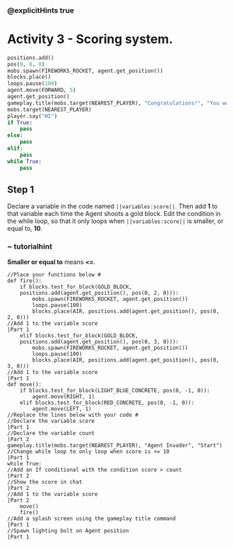 ### @explicitHints true

# Activity 3 - Scoring system.

```python
positions.add()
pos(0, 0, 0)
mobs.spawn(FIREWORKS_ROCKET, agent.get_position())
blocks.place()
loops.pause(100)
agent.move(FORWARD, 5)
agent.get_position()
gameplay.title(mobs.target(NEAREST_PLAYER), "Congratulations!", "You won!")
mobs.target(NEAREST_PLAYER)
player.say("HI")
if True: 
    pass
else: 
    pass
elif:
    pass
while True:
    pass
```

## Step 1
Declare a variable in the code named `||variables:score||`. Then add **1** to that variable each time the Agent shoots a gold block.
Edit the condition in the while loop, so that it only loops when `||variables:score||` is smaller, or equal to, **10**. 
### ~ tutorialhint
**Smaller or equal to** means **<=**.

```template
//Place your functions below # 
def fire():
    if blocks.test_for_block(GOLD_BLOCK,
    positions.add(agent.get_position(), pos(0, 2, 0))):
        mobs.spawn(FIREWORKS_ROCKET, agent.get_position())
        loops.pause(100)
        blocks.place(AIR, positions.add(agent.get_position(), pos(0, 2, 0)))
//Add 1 to the variable score                                                |Part 1
    elif blocks.test_for_block(GOLD_BLOCK,
    positions.add(agent.get_position(), pos(0, 3, 0))):
        mobs.spawn(FIREWORKS_ROCKET, agent.get_position())
        loops.pause(100)
        blocks.place(AIR, positions.add(agent.get_position(), pos(0, 3, 0)))
//Add 1 to the variable score                                                |Part 1
def move():
    if blocks.test_for_block(LIGHT_BLUE_CONCRETE, pos(0, -1, 0)):
        agent.move(RIGHT, 1)
    elif blocks.test_for_block(RED_CONCRETE, pos(0, -1, 0)):
        agent.move(LEFT, 1)
//Replace the lines below with your code #    
//Declare the variable score                                                 |Part 1
//Declare the variable count                                                         |Part 2 
gameplay.title(mobs.target(NEAREST_PLAYER), "Agent Invader", "Start")
//Change while loop to only loop when score is <= 10                         |Part 1
while True:
//Add an If conditional with the condition score > count                             |Part 2
//Show the score in chat                                                             |Part 2
//Add 1 to the variable score                                                        |Part 2
    move()
    fire()
//Add a splash screen using the gameplay title command                       |Part 1
//Spawn lighting bolt on Agent position                                      |Part 1       
```
